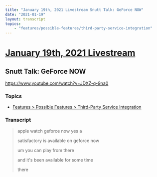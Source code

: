 ```yaml
---
title: "January 19th, 2021 Livestream Snutt Talk: GeForce NOW"
date: "2021-01-19"
layout: transcript
topics:
    - "features/possible-features/third-party-service-integration"
---
```

# [January 19th, 2021 Livestream](../2021-01-19.md)
## Snutt Talk: GeForce NOW
https://www.youtube.com/watch?v=JDXZ-q-9na0

### Topics
* [Features > Possible Features > Third-Party Service Integration](../topics/features/possible-features/third-party-service-integration.md)

### Transcript

> apple watch geforce now yes a
> 
> satisfactory is available on geforce now
> 
> um you can play from there
> 
> and it's been available for some time
> 
> there
> 
